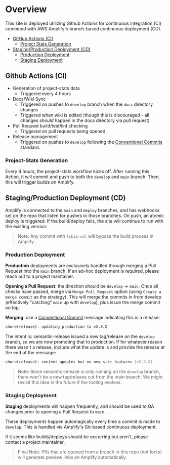 # Overview

This site is deployed utilizing Github Actions for continuous integration (CI) combined with AWS Amplify's branch-based continuous deployment (CD).

- [GitHub Actions (CI)](https://github.com/newrelic/opensource-website/wiki/Build-and-Deploy#github-actions-ci)
  - [Project Stats Generation](https://github.com/newrelic/opensource-website/wiki/Build-and-Deploy#project-stats-generation)
- [Staging/Production Deployment (CD)](https://github.com/newrelic/opensource-website/wiki/Build-and-Deploy#stagingproduction-deployment-cd)
  - [Production Deployment](https://github.com/newrelic/opensource-website/wiki/Build-and-Deploy#production-deployment)
  - [Staging Deployment](https://github.com/newrelic/opensource-website/wiki/Build-and-Deploy#staging-deployment)

## Github Actions (CI)

- Generation of project-stats data
  - Triggered every 4 hours
- Docs/Wiki Sync
  - Triggered on pushes to `develop` branch when the `docs` directory changes
  - Triggered when wiki is edited (though this is discouraged - all changes _should_ happen in the docs directory via pull request)
- Pull Request build/test/lint checking
  - Triggered on pull requests being opened
- Release management
  - Triggered on pushes to `develop` following the [Conventional Commits](https://www.conventionalcommits.org/en/v1.0.0/) standard.

### Project-Stats Generation

Every 4 hours, the project-stats workflow kicks off. After running this Action, it will commit and push to both the `develop` and `main` branch. Then, this will trigger builds on Amplify.

## Staging/Production Deployment (CD)

Amplify is connected to the `main` and `deploy` branches, and has webhooks set on the repo that listen for pushes to those branches. On push, an atomic deploy is triggered. If the build/deploy fails, the site will continue to run with the existing version.

> Note: Any commit with `[skip-cd]` will bypass the build process in Amplify.

### Production Deployment

**Production** deployments are exclusively handled through merging a Pull Request into the `main` branch. If an ad-hoc deployment is required, please reach out to a project maintainer.

**Opening a Pull Request**: the direction should be `develop` -> `main`. Once all checks have passed, merge via `Merge Pull Request` option (using `Create a merge commit` as the strategy). This will merge the commits in from develop (effectively "catching" `main` up with `develop`), plus issue the merge commit on top.

**Merging**: use a [Conventional Commit](https://www.conventionalcommits.org/en/v1.0.0/) message indicating this is a release:

```sh
chore(release): updating production to vX.X.X
```

The intent is: semantic-release issued a new tag/release on the `develop` branch, so we are now promoting that to production. If for whatever reason there wasn't a release, include what the update is and provide the release at the end of the message:

```sh
chore(release): content updates but no new site features [vX.X.X]
```

> Note: Since semantic-release is only running on the `develop` branch, there won't be a new tag/release cut from the main branch. We might revisit this idea in the future if the tooling evolves.

### Staging Deployment

**Staging** deployments will happen frequently, and should be used to QA changes prior to opening a Pull Request to `main`.

These deployments happen automagically every time a commit is made to `develop`. This is handled via Amplify's Git-based continuous deployment.

If it seems like builds/deploys should be occurring but aren't, please contact a project maintainer.

> Final Note: PRs that are opened from a branch in this repo (not forks) will generate preview links on Amplify automatically.
